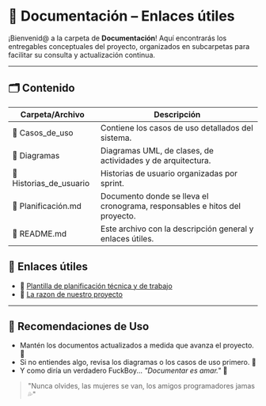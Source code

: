 # 📁 Documentación – Enlaces útiles

¡Bienvenid@ a la carpeta de **Documentación**! Aquí encontrarás los entregables conceptuales del proyecto, organizados en subcarpetas para facilitar su consulta y actualización continua.

---

## 🗂 Contenido

| Carpeta/Archivo        | Descripción                                                                 |
|------------------------|-----------------------------------------------------------------------------|
| 📂 Casos\_de\_uso         | Contiene los casos de uso detallados del sistema.                           |
| 📂 Diagramas            | Diagramas UML, de clases, de actividades y de arquitectura.                |
| 📂 Historias\_de\_usuario  | Historias de usuario organizadas por sprint.                               |
| 📄 Planificación.md     | Documento donde se lleva el cronograma, responsables e hitos del proyecto. |
| 📄 README.md            | Este archivo con la descripción general y enlaces útiles. 
## 🔗 Enlaces útiles

* 📄 [Plantilla de planificación técnica y de trabajo](https://docs.google.com/spreadsheets/d/1rS0-0XtOPHzzVGpsGvfly1sCMn6klgCSecuaVcyIazk/edit?usp=sharing)
* 🗿 [La razon de nuestro proyecto](https://www.youtube.com/watch?v=HxsxFiQBq4M)

---
## 🚀 Recomendaciones de Uso
* Mantén los documentos actualizados a medida que avanza el proyecto. 🔄
* Si no entiendes algo, revisa los diagramas o los casos de uso primero. 🧠
* Y como diría un verdadero FuckBoy... *"Documentar es amar."* 💖

> "Nunca olvides, las mujeres se  van, los amigos programadores jamas💦" 
